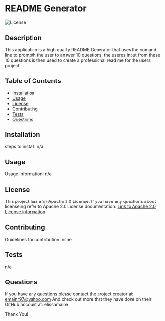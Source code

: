 # README Generator
  ![License](https://img.shields.io/badge/License-Apache_2.0-blue.svg)

  ## Description

  This application is a high quality README Generator that uses the comand line to prompth the user to answer 10 questions, the useres input from these 10 questions is then used to create a professional read me for the users project.

  ## Table of Contents

  - [Installation](#installation)
  - [Usage](#usage)
  - [License](#license)
  - [Contributing](#contributing)
  - [Tests](#tests)
  - [Questions](#questions)

  ## Installation

  steps to install:
  n/a

  ## Usage 

  Usage information:
  n/a

  ## License

  This project has a(n) Apache 2.0 License. 
  If you have any questions about licenseing refer to Apache 2.0 License documentation: [Link to Apache 2.0 License information](https://opensource.org/licenses/Apache-2.0) 


  ## Contributing 

  Guidelines for contribution:
  none

  ## Tests 

  n/a

  ## Questions

  If you have any questions please contact the project creator at: emainr97@yahoo.com
  And check out more that they have done on their GitHub account at: elissamaine

  Thank You!

